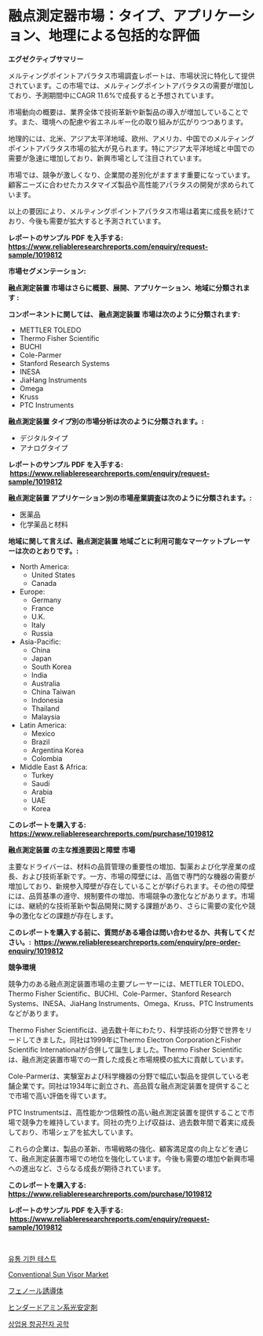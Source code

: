 <p><h1>融点測定器市場：タイプ、アプリケーション、地理による包括的な評価</h1></p><p><strong>エグゼクティブサマリー</strong></p>
<p><p>メルティングポイントアパラタス市場調査レポートは、市場状況に特化して提供されています。この市場では、メルティングポイントアパラタスの需要が増加しており、予測期間中にCAGR 11.6%で成長すると予想されています。</p><p>市場動向の概要は、業界全体で技術革新や新製品の導入が増加していることです。また、環境への配慮や省エネルギー化の取り組みが広がりつつあります。</p><p>地理的には、北米、アジア太平洋地域、欧州、アメリカ、中国でのメルティングポイントアパラタス市場の拡大が見られます。特にアジア太平洋地域と中国での需要が急速に増加しており、新興市場として注目されています。</p><p>市場では、競争が激しくなり、企業間の差別化がますます重要になっています。顧客ニーズに合わせたカスタマイズ製品や高性能アパラタスの開発が求められています。</p><p>以上の要因により、メルティングポイントアパラタス市場は着実に成長を続けており、今後も需要が拡大すると予測されています。</p></p>
<p><strong>レポートのサンプル PDF を入手する: <a href="https://www.reliableresearchreports.com/enquiry/request-sample/1019812">https://www.reliableresearchreports.com/enquiry/request-sample/1019812</a></strong></p>
<p><strong>市場セグメンテーション:</strong></p>
<p><strong> 融点測定装置 市場はさらに概要、展開、アプリケーション、地域に分類されます :</strong></p>
<p><strong>コンポーネントに関しては、 融点測定装置 市場は次のように分類されます: &nbsp;</strong></p>
<p><ul><li>METTLER TOLEDO</li><li>Thermo Fisher Scientific</li><li>BUCHI</li><li>Cole-Parmer</li><li>Stanford Research Systems</li><li>INESA</li><li>JiaHang Instruments</li><li>Omega</li><li>Kruss</li><li>PTC Instruments</li></ul></p>
<p><strong> 融点測定装置 タイプ別の市場分析は次のように分類されます。:</strong></p>
<p><ul><li>デジタルタイプ</li><li>アナログタイプ</li></ul></p>
<p><strong>レポートのサンプル PDF を入手する: &nbsp;<a href="https://www.reliableresearchreports.com/enquiry/request-sample/1019812">https://www.reliableresearchreports.com/enquiry/request-sample/1019812</a></strong></p>
<p><strong> 融点測定装置 アプリケーション別の市場産業調査は次のように分類されます。:</strong></p>
<p><ul><li>医薬品</li><li>化学薬品と材料</li></ul></p>
<p><strong>地域に関して言えば、融点測定装置 地域ごとに利用可能なマーケットプレーヤーは次のとおりです。:</strong></p>
<p><ul>
    <li>
        North America:
        <ul>
            <li>United States</li>
            <li>Canada</li>
        </ul>
    </li>
    <li>
        Europe:
        <ul>
            <li>Germany</li>
            <li>France</li>
            <li>U.K.</li>
            <li>Italy</li>
            <li>Russia</li>
        </ul>
    </li>
    <li>
        Asia-Pacific:
        <ul>
            <li>China</li>
            <li>Japan</li>
            <li>South Korea</li>
            <li>India</li>
            <li>Australia</li>
            <li>China Taiwan</li>
            <li>Indonesia</li>
            <li>Thailand</li>
            <li>Malaysia</li>
        </ul>
    </li>
    <li>
        Latin America:
        <ul>
            <li>Mexico</li>
            <li>Brazil</li>
            <li>Argentina Korea</li>
            <li>Colombia</li>
        </ul>
    </li>
    <li>
        Middle East & Africa:
        <ul>
            <li>Turkey</li>
            <li>Saudi</li>
            <li>Arabia</li>
            <li>UAE</li>
            <li>Korea</li>
        </ul>
    </li>
    </ul></p>
<p><strong>このレポートを購入する: &nbsp;<a href="https://www.reliableresearchreports.com/purchase/1019812">https://www.reliableresearchreports.com/purchase/1019812</a></strong></p>
<p><strong>融点測定装置 の主な推進要因と障壁 市場</strong></p>
<p><p>主要なドライバーは、材料の品質管理の重要性の増加、製薬および化学産業の成長、および技術革新です。一方、市場の障壁には、高価で専門的な機器の需要が増加しており、新規参入障壁が存在していることが挙げられます。その他の障壁には、品質基準の遵守、規制要件の増加、市場競争の激化などがあります。市場には、継続的な技術革新や製品開発に関する課題があり、さらに需要の変化や競争の激化などの課題が存在します。</p></p>
<p><strong>このレポートを購入する前に、質問がある場合は問い合わせるか、共有してください。:&nbsp; <a href="https://www.reliableresearchreports.com/enquiry/pre-order-enquiry/1019812">https://www.reliableresearchreports.com/enquiry/pre-order-enquiry/1019812</a></strong></p>
<p><strong>競争環境</strong></p>
<p><p>競争力のある融点測定装置市場の主要プレーヤーには、METTLER TOLEDO、Thermo Fisher Scientific、BUCHI、Cole-Parmer、Stanford Research Systems、INESA、JiaHang Instruments、Omega、Kruss、PTC Instrumentsなどがあります。</p><p>Thermo Fisher Scientificは、過去数十年にわたり、科学技術の分野で世界をリードしてきました。同社は1999年にThermo Electron CorporationとFisher Scientific Internationalが合併して誕生しました。Thermo Fisher Scientificは、融点測定装置市場での一貫した成長と市場規模の拡大に貢献しています。</p><p>Cole-Parmerは、実験室および科学機器の分野で幅広い製品を提供している老舗企業です。同社は1934年に創立され、高品質な融点測定装置を提供することで市場で高い評価を得ています。</p><p>PTC Instrumentsは、高性能かつ信頼性の高い融点測定装置を提供することで市場で競争力を維持しています。同社の売り上げ収益は、過去数年間で着実に成長しており、市場シェアを拡大しています。</p><p>これらの企業は、製品の革新、市場戦略の強化、顧客満足度の向上などを通じて、融点測定装置市場での地位を強化しています。今後も需要の増加や新興市場への進出など、さらなる成長が期待されています。</p></p>
<p><strong>このレポートを購入する: &nbsp; <a href="https://www.reliableresearchreports.com/purchase/1019812">https://www.reliableresearchreports.com/purchase/1019812</a></strong></p>
<p><strong>レポートのサンプル PDF を入手する: &nbsp;<a href="https://www.reliableresearchreports.com/enquiry/request-sample/1019812">https://www.reliableresearchreports.com/enquiry/request-sample/1019812</a></strong><strong></strong></p>
<p>&nbsp;</p>
<p><p><a href="https://medium.com/@cgqaspvtwatd834/%EC%84%A0%EB%B0%98-%EC%88%98%EB%AA%85-%EA%B2%80%EC%82%AC-%EC%8B%9C%EC%9E%A5-%EC%A0%84%EB%A7%9D-%EC%82%B0%EC%97%85-%EA%B0%9C%EC%9A%94-%EB%B0%8F-%EC%98%88%EC%B8%A1-2024%EB%85%84%EB%B6%80%ED%84%B0-2031%EB%85%84%EA%B9%8C%EC%A7%80-5742272c14f7">유통 기한 테스트</a></p><p><a href="https://github.com/johnbach50/Market-Research-Report-List-2/blob/main/conventional-sun-visor-market.md">Conventional Sun Visor Market</a></p><p><a href="https://medium.com/@js15987/%E3%83%95%E3%82%A7%E3%83%8E%E3%83%BC%E3%83%AB%E8%AA%98%E5%B0%8E%E4%BD%93%E3%81%AE%E5%B8%82%E5%A0%B4%E8%A6%8F%E6%A8%A1%E3%81%A8%E5%B8%82%E5%A0%B4%E5%8B%95%E5%90%91-%E5%AE%8C%E5%85%A8%E3%81%AA%E6%A5%AD%E7%95%8C%E6%A6%82%E8%A6%81-2024%E5%B9%B4%E3%81%8B%E3%82%892031%E5%B9%B4%E3%81%BE%E3%81%A7-88b9880856a8">フェノール誘導体</a></p><p><a href="https://medium.com/@js15987/%E3%83%92%E3%83%B3%E3%83%80%E3%83%BC%E3%83%89%E3%82%A2%E3%83%9F%E3%83%B3%E3%83%A9%E3%82%A4%E3%83%88%E3%82%B9%E3%82%BF%E3%83%93%E3%83%A9%E3%82%A4%E3%82%B6%E3%83%BC%E3%83%9E%E3%83%BC%E3%82%B1%E3%83%83%E3%83%88-2031%E5%B9%B4%E3%81%BE%E3%81%A7%E3%81%AE%E6%88%90%E5%8A%9F%E3%81%97%E3%81%9F%E3%83%93%E3%82%B8%E3%83%8D%E3%82%B9%E6%88%A6%E7%95%A5%E3%81%AE%E9%8D%B5%E3%82%92%E4%BA%88%E6%B8%AC-5d6c31351cf5">ヒンダードアミン系光安定剤</a></p><p><a href="https://medium.com/@gerry_almeida/%EC%83%81%EC%97%85-%ED%95%AD%EA%B3%B5%EA%B8%B0-%EC%A0%84%EC%9E%90-%EC%9E%A5%EB%B9%84-%EC%8B%9C%EC%9E%A5-%EB%8F%99%ED%96%A5-2024%EB%85%84%EB%B6%80%ED%84%B0-2031%EB%85%84%EA%B9%8C%EC%A7%80-%EC%98%88%EC%83%81%EB%90%9C-%EC%8B%9C%EC%9E%A5-%ED%8A%B8%EB%A0%8C%EB%93%9C-%EC%84%B1%EC%9E%A5-%EC%98%88%EC%B8%A1-88e4f8cf53aa">상업용 항공전자 공학</a></p></p>